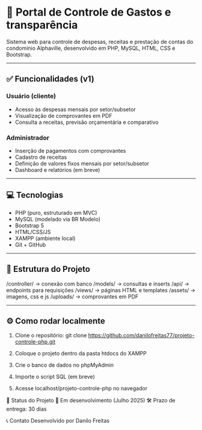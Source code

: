 # 🏡 Portal de Controle de Gastos e transparência

Sistema web para controle de despesas, receitas e prestação de contas do condomínio Alphaville, desenvolvido em PHP, MySQL, HTML, CSS e Bootstrap.

---

## ✅ Funcionalidades (v1)

### Usuário (cliente)
- Acesso às despesas mensais por setor/subsetor
- Visualização de comprovantes em PDF
- Consulta a receitas, previsão orçamentária e comparativo

### Administrador
- Inserção de pagamentos com comprovantes
- Cadastro de receitas
- Definição de valores fixos mensais por setor/subsetor
- Dashboard e relatórios (em breve)

---

## 💻 Tecnologias

- PHP (puro, estruturado em MVC)
- MySQL (modelado via BR Modelo)
- Bootstrap 5
- HTML/CSS/JS
- XAMPP (ambiente local)
- Git + GitHub

---

## 📂 Estrutura do Projeto

/controller/ → conexão com banco
/models/ → consultas e inserts
/api/ → endpoints para requisições
/views/ → páginas HTML e templates
/assets/ → imagens, css e js
/uploads/ → comprovantes em PDF

---

## ⚙️ Como rodar localmente

1. Clone o repositório:
git clone https://github.com/danilofreitas77/projeto-controle-php.git

2. Coloque o projeto dentro da pasta htdocs do XAMPP

3. Crie o banco de dados no phpMyAdmin

4. Importe o script SQL (em breve)

5. Acesse localhost/projeto-controle-php no navegador

📌 Status do Projeto
🚧 Em desenvolvimento (Julho 2025)
🛠️ Prazo de entrega: 30 dias

📞 Contato
Desenvolvido por Danilo Freitas